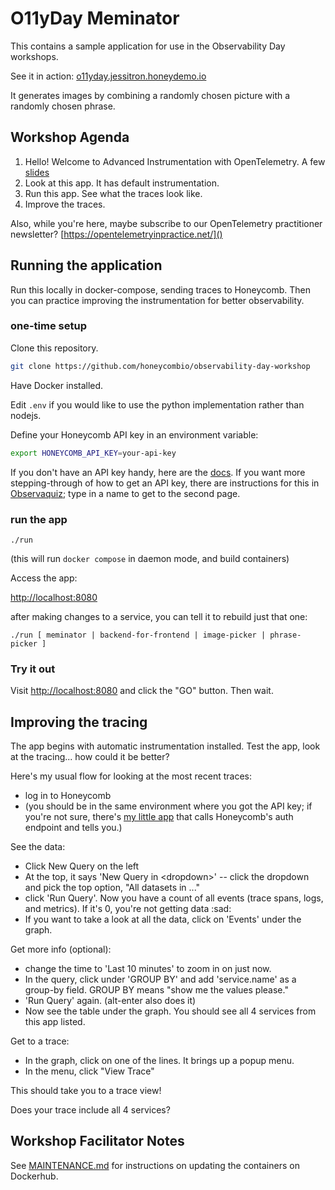 
# O11yDay Meminator

This contains a sample application for use in the Observability Day workshops.

See it in action: [o11yday.jessitron.honeydemo.io]()

It generates images by combining a randomly chosen picture with a randomly chosen phrase.

## Workshop Agenda

1. Hello! Welcome to Advanced Instrumentation with OpenTelemetry. A few [slides](https://docs.google.com/presentation/d/1jNJCuns5wrL9sOJfT8yAaQ5HR5bc_e1d6i88oGspe2k/edit?usp=sharing)
2. Look at this app. It has default instrumentation.
3. Run this app. See what the traces look like.
4. Improve the traces.

Also, while you're here, maybe subscribe to our OpenTelemetry practitioner newsletter? [https://opentelemetryinpractice.net/]()

## Running the application

Run this locally in docker-compose, sending traces to Honeycomb. Then you can practice improving the instrumentation for better observability.

### one-time setup

Clone this repository.

```bash
git clone https://github.com/honeycombio/observability-day-workshop
```

Have Docker installed.

Edit `.env` if you would like to use the python implementation rather than nodejs.

Define your Honeycomb API key in an environment variable:

```bash
export HONEYCOMB_API_KEY=your-api-key
```

If you don't have an API key handy, here are the [docs](https://docs.honeycomb.io/get-started/configure/environments/manage-api-keys/#create-api-key).
If you want more stepping-through of how to get an API key, there are instructions for this in [Observaquiz](https://quiz.honeydemo.io); type in a name to get to the second page.

### run the app

`./run`

(this will run `docker compose` in daemon mode, and build containers)

Access the app:

[http://localhost:8080]()

after making changes to a service, you can tell it to rebuild just that one:

`./run [ meminator | backend-for-frontend | image-picker | phrase-picker ]`

### Try it out

Visit [http://localhost:8080]() and click the "GO" button. Then wait.

## Improving the tracing

The app begins with automatic instrumentation installed. Test the app, look at the tracing... how could it be better?

Here's my usual flow for looking at the most recent traces:

* log in to Honeycomb
* (you should be in the same environment where you got the API key; if you're not sure, there's [my little app](https://honeycomb-whoami.glitch.me) that calls Honeycomb's auth endpoint and tells you.)

See the data:

* Click New Query on the left
* At the top, it says 'New Query in &lt;dropdown&gt;' -- click the dropdown and pick the top option, "All datasets in ..."
* click 'Run Query'. Now you have a count of all events (trace spans, logs, and metrics). If it's 0, you're not getting data :sad:
* If you want to take a look at all the data, click on 'Events' under the graph.

Get more info (optional):
* change the time to 'Last 10 minutes' to zoom in on just now.
* In the query, click under 'GROUP BY' and add 'service.name' as a group-by field. GROUP BY means "show me the values please." 
* 'Run Query' again. (alt-enter also does it)
* Now see the table under the graph. You should see all 4 services from this app listed.

Get to a trace:
* In the graph, click on one of the lines. It brings up a popup menu.
* In the menu, click "View Trace"

This should take you to a trace view!

Does your trace include all 4 services?


## Workshop Facilitator Notes

See [MAINTENANCE.md](MAINTENANCE.md) for instructions on updating the containers on Dockerhub.